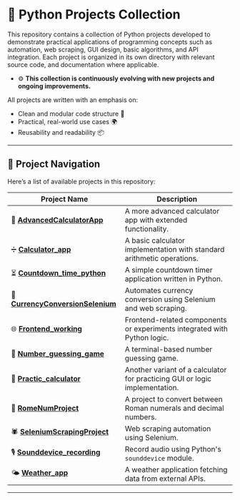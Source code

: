# 🐍 Python Projects Collection

This repository contains a collection of Python projects developed to demonstrate practical applications of programming concepts such as automation, web scraping, GUI design, basic algorithms, and API integration. Each project is organized in its own directory with relevant source code, and documentation where applicable.

 - ⚙️ **This collection is continuously evolving with new projects and ongoing improvements.**




All projects are written with an emphasis on:
- Clean and modular code structure 🧱
- Practical, real-world use cases 🌍
- Reusability and readability 📦

---

## 📂 Project Navigation

Here’s a list of available projects in this repository:

| Project Name | Description |
|--------------|-------------|
| 🔢 **[AdvancedCalculatorApp](./AdvancedCalculatorApp)** | A more advanced calculator app with extended functionality. |
| ➗ **[Calculator_app](./Calculator_app)** | A basic calculator implementation with standard arithmetic operations. |
| ⏳ **[Countdown_time_python](./Countdown_time_python)** | A simple countdown timer application written in Python. |
| 💱 **[CurrencyConversionSelenium](./CurrencyConversionSelenium)** | Automates currency conversion using Selenium and web scraping. |
| 🌐 **[Frontend_working](./Frontend_working)** | Frontend-related components or experiments integrated with Python logic. |
| 🎯 **[Number_guessing_game](./Number_guessing_game)** | A terminal-based number guessing game. |
| 🔢 **[Practic_calculator](./Practic_calculator)** | Another variant of a calculator for practicing GUI or logic implementation. |
| 🔁 **[RomeNumProject](./RomeNumProject)** | A project to convert between Roman numerals and decimal numbers. |
| 🕷️ **[SeleniumScrapingProject](./SeleniumScrapingProject)** | Web scraping automation using Selenium. |
| 🎙️ **[Sounddevice_recording](./Sounddevice_recording)** | Record audio using Python's `sounddevice` module. |
| 🌤️ **[Weather_app](./Weather_app)** | A weather application fetching data from external APIs. |

---
